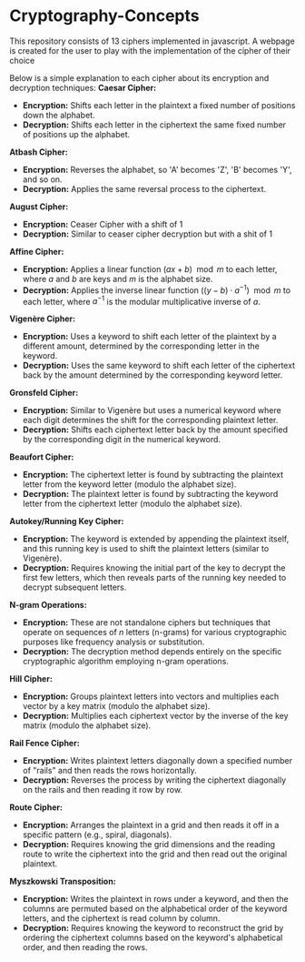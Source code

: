 # Cryptography-Concepts
This repository consists of 13 ciphers implemented in javascript. A webpage is created for the user to play with the implementation of the cipher of their choice


Below is a simple explanation to each cipher about its encryption and decryption techniques:
**Caesar Cipher:**
  * **Encryption:** Shifts each letter in the plaintext a fixed number of positions down the alphabet.
  * **Decryption:** Shifts each letter in the ciphertext the same fixed number of positions up the alphabet.

**Atbash Cipher:**
  * **Encryption:** Reverses the alphabet, so 'A' becomes 'Z', 'B' becomes 'Y', and so on.
  * **Decryption:** Applies the same reversal process to the ciphertext.

**August Cipher:**
  * **Encryption:** Ceaser Cipher with a shift of 1
  * **Decryption:** Similar to ceaser cipher decryption but with a shit of 1

**Affine Cipher:**
  * **Encryption:** Applies a linear function $(ax + b) \mod m$ to each letter, where $a$ and $b$ are keys and $m$ is the alphabet size.
  * **Decryption:** Applies the inverse linear function $((y - b) \cdot a^{-1}) \mod m$ to each letter, where $a^{-1}$ is the modular multiplicative inverse of $a$.

**Vigenère Cipher:**
  * **Encryption:** Uses a keyword to shift each letter of the plaintext by a different amount, determined by the corresponding letter in the keyword.
  * **Decryption:** Uses the same keyword to shift each letter of the ciphertext back by the amount determined by the corresponding keyword letter.

**Gronsfeld Cipher:**
  * **Encryption:** Similar to Vigenère but uses a numerical keyword where each digit determines the shift for the corresponding plaintext letter.
  * **Decryption:** Shifts each ciphertext letter back by the amount specified by the corresponding digit in the numerical keyword.
  
**Beaufort Cipher:**
  * **Encryption:** The ciphertext letter is found by subtracting the plaintext letter from the keyword letter (modulo the alphabet size).
  * **Decryption:** The plaintext letter is found by subtracting the keyword letter from the ciphertext letter (modulo the alphabet size).

**Autokey/Running Key Cipher:**
  * **Encryption:** The keyword is extended by appending the plaintext itself, and this running key is used to shift the plaintext letters (similar to Vigenère).
  * **Decryption:** Requires knowing the initial part of the key to decrypt the first few letters, which then reveals parts of the running key needed to decrypt subsequent letters.

**N-gram Operations:**
  * **Encryption:** These are not standalone ciphers but techniques that operate on sequences of $n$ letters (n-grams) for various cryptographic purposes like frequency analysis or substitution.
  * **Decryption:** The decryption method depends entirely on the specific cryptographic algorithm employing n-gram operations.

**Hill Cipher:**
  * **Encryption:** Groups plaintext letters into vectors and multiplies each vector by a key matrix (modulo the alphabet size).
  * **Decryption:** Multiplies each ciphertext vector by the inverse of the key matrix (modulo the alphabet size).

**Rail Fence Cipher:**
  * **Encryption:** Writes plaintext letters diagonally down a specified number of "rails" and then reads the rows horizontally.
  * **Decryption:** Reverses the process by writing the ciphertext diagonally on the rails and then reading it row by row.

**Route Cipher:**
  * **Encryption:** Arranges the plaintext in a grid and then reads it off in a specific pattern (e.g., spiral, diagonals).
  * **Decryption:** Requires knowing the grid dimensions and the reading route to write the ciphertext into the grid and then read out the original plaintext.

**Myszkowski Transposition:**
  * **Encryption:** Writes the plaintext in rows under a keyword, and then the columns are permuted based on the alphabetical order of the keyword letters, and the ciphertext is read column by column.
  * **Decryption:** Requires knowing the keyword to reconstruct the grid by ordering the ciphertext columns based on the keyword's alphabetical order, and then reading the rows.
